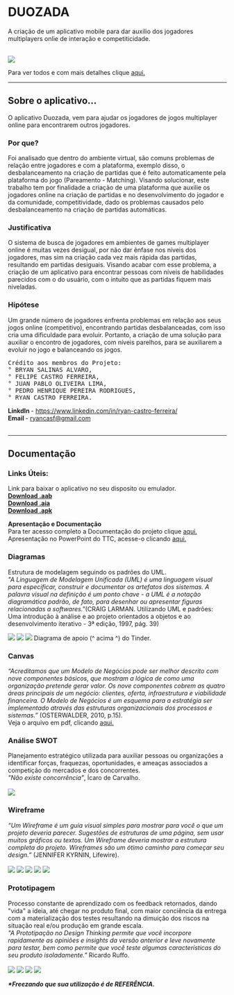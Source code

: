 <h1>DUOZADA</h1>
<p>A criação de um aplicativo mobile para dar auxílio dos jogadores multiplayers onlie de interação e competiticidade.</p><br>

<img src="Prints/bgImage.png">

<p>Para ver todos e com mais detalhes clique <a href="https://drive.google.com/drive/folders/19lLdHaKgz9R5O3Z6H8n3G6-OekDtKsU-?usp=sharing">aqui.</a></p>

<hr>
<h2>Sobre o aplicativo...</h2>
<p>O aplicativo Duozada, vem para ajudar os jogadores de jogos multiplayer online para encontrarem outros jogadores.</p>

<h3>Por que?</h3>
<p>Foi analisado que dentro do ambiente virtual, são comuns problemas de relação entre jogadores e com a plataforma, exemplo disso, o desbalanceamento na criação de partidas que é feito automaticamente pela plataforma do jogo (Pareamento - Matching).
Visando solucionar, este trabalho tem por finalidade a criação de uma plataforma que auxilie os jogadores online na criação de partidas e no desenvolvimento do jogador e da comunidade, competitividade, dado os problemas causados pelo desbalanceamento na criação de partidas automáticas.</p>

<h3>Justificativa</h3>
<p>O sistema de busca de jogadores em ambientes de games multiplayer online é muitas
vezes desigual, por não dar ênfase nos níveis dos jogadores, mas sim na criação cada
vez mais rápida das partidas, resultando em partidas desiguais. Visando acabar com
esse problema, a criação de um aplicativo para encontrar pessoas com níveis de
habilidades parecidos com o do usuário, com o intuito que as partidas fiquem mais
niveladas.</p>

<h3>Hipótese</h3>
<p>Um grande número de jogadores enfrenta problemas em relação aos seus jogos
online (competitivo), encontrando partidas desbalanceadas, com isso cria uma
dificuldade para evoluir. Portanto, a criação de uma solução para auxiliar o encontro
de jogadores, com níveis parelhos, para se auxiliarem a evoluir no jogo e balanceando
os jogos.</p>

<pre>
Crédito aos membros do Projeto:
° BRYAN SALINAS ALVARO,
° FELIPE CASTRO FERREIRA,
° JUAN PABLO OLIVEIRA LIMA,
° PEDRO HENRIQUE PEREIRA RODRIGUES,
° RYAN CASTRO FERREIRA.
</pre>
<b>LinkdIn </b>- https://www.linkedin.com/in/ryan-castro-ferreira/ <br>
<b>Email </b>- ryancasf@gmail.com <br> <br>

<hr>
<h2>Documentação</h2>
<h3>Links Úteis:</h3>
<p>Link para baixar o aplicativo no seu disposito ou emulador. <br>
<a href="https://drive.google.com/file/d/1CJi5zRS7cO2BxdmR74h7mBLjiQ4v6592/view?usp=sharing"><b>Download .aab</b></a><br>
<a href="https://drive.google.com/file/d/1cnjA28l8QQhpRswZCnGOfpzq1CNXpGLN/view?usp=sharing"><b>Download .aia</b></a><br>
<a href="https://drive.google.com/file/d/19eRKkkJbZYKeari4Qtxpj-rP8cEvqArN/view?usp=sharing"><b>Download .apk</b></a><br></p>

<p><b>Apresentação e Documentação</b><br>
Para ter acesso completo a Documentação do projeto clique <a href="https://drive.google.com/file/d/1aTZbS0YBQOecufmyb3bAIUYoDaDMsEES/view?usp=sharing">aqui.</a> <br>
Apresentação no PowerPoint do TTC, acesse-o clicando <a href="https://drive.google.com/file/d/1hULb8eFEdxTo4XTDczrdkPIYIDV1OlOE/view?usp=sharing">aqui.</a></p>

<h3>Diagramas</h3>
<p>Estrutura de modelagem seguindo os padrões do UML. <br>
<i>"A Linguagem de Modelagem Unificada (UML) é uma linguagem visual para especificar, construir e documentar os artefatos dos sistemas. A palavra visual na definição é um ponto chave - a UML é a notação diagramática padrão, de fato, para desenhar ou apresentar figuras relacionadas a softwares."</i>(CRAIG LARMAN. Utilizando UML e padrões: Uma introdução à análise e ao projeto orientados a objetos e ao desenvolvimento iterativo - 3ª edição, 1997, pág. 39)</p>
<p><img src="Diagrama/CaseDiagram.PNG">
<img src="Diagrama/ClassDiagram.PNG">
<img src="Diagrama/diagramTinder.PNG">
Diagrama de apoio (^ acima ^) do Tinder.</p>

<h3>Canvas</h3>
<p><i>“Acreditamos que um Modelo de Negócios pode ser melhor descrito com
nove componentes básicos, que mostram a lógica de como uma organização
pretende gerar valor. Os nove componentes cobrem as quatro áreas
principais de um negócio: clientes, oferta, infraestrutura e viabilidade
financeira. O Modelo de Negócios é um esquema para a estratégia ser
implementado através das estruturas organizacionais dos processos e
sistemas.”</i> (OSTERWALDER, 2010, p.15). <br>
Veja o arquivo em pdf, clicando <a href="https://drive.google.com/file/d/1cWiYbHXC9-HB3L_8Y48hrWa90SHUNIHM/view?usp=sharing">aqui.</a></p>


<h3>Análise SWOT</h3>
<p>Planejamento estratégico utilizada para auxiliar pessoas ou organizações a identificar forças, fraquezas, oportunidades, e ameaças associados a competição do mercados e dos concorrentes.<br>
	<i>"Não existe concorrência"</i>, Ícaro de Carvalho. <br> <br>
<img src="wireframe/análise swot.PNG"></p>

<h3>Wireframe</h3>
<p><i>“Um Wireframe é um guia visual simples para mostrar para você o que um
projeto deveria parecer. Sugestões de estruturas de uma página, sem usar
muitos gráficos ou textos. Um Wireframe deveria mostrar a estrutura completa
do projeto. Wireframes são um ótimo caminho para começar seu design.”</i> (JENNIFER KYRNIN, Lifewire).<br> <br>
	<img src="wireframe/wireframe - recuperar senha, login e criar conta.png">
	<img src="wireframe/Wireframe - Match, chat e criaç_o de perfil.png">
	<img src="wireframe/wireframe - notícias e recuperar senha 2.png">
	<img src="wireframe/Wireframe - Chat em grupo e criaç_o de notícias.png">
	<img src="wireframe/Wireframe - Perfil, escolha jogo e configuraç_o.png">
</p>

<h3>Prototipagem</h3>
<p>Processo constante de aprendizado com os feedback retornados, dando "vida" a ideia, até chegar no produto final, com maior conciência da entrega com a materialização dos testes resultando na dimuição dos riscos na situação real e/ou produção em grande escala.<br>
<i>"A Prototipação no Design Thinking permite que você incorpore rapidamente as opiniões e insights da versão anterior e leve novamente para testar, bem como permite que você teste algumas características do seu produto isoladamente."</i> Ricardo Ruffo.<br> <br>
	<img src="wireframe/Login e recuperaç_o de senha.png">
	<img src="wireframe/Criaç_o, notícias e match.png">
	<img src="wireframe/Criaç_o perfil, configuraç_o e perfil.png">
	<img src="wireframe/chat, chat em grupo e criaç_o de notícias.png">

<b><i>*Freezando que sua utilização é de REFERÊNCIA.</i></b>
</p>
